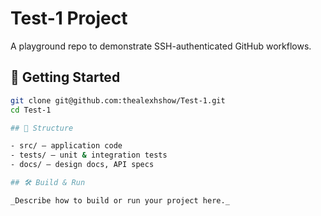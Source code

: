 # Test-1 Project

A playground repo to demonstrate SSH-authenticated GitHub workflows.

## 🚀 Getting Started

```bash
git clone git@github.com:thealexhshow/Test-1.git
cd Test-1

## 📁 Structure

- src/ — application code  
- tests/ — unit & integration tests  
- docs/ — design docs, API specs  

## 🛠️ Build & Run

_Describe how to build or run your project here._

